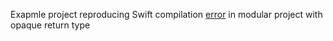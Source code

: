 Exapmle project reproducing Swift compilation [error](https://github.com/apple/swift/issues/61612) in modular project with opaque return type

